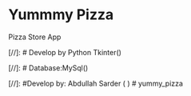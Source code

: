 # Yummmy Pizza
Pizza Store App

[//]: # Develop by Python Tkinter()

[//]: # Database:MySql()

[//]: #Develop by: Abdullah Sarder ( )
#   y u m m y _ p i z z a  
 